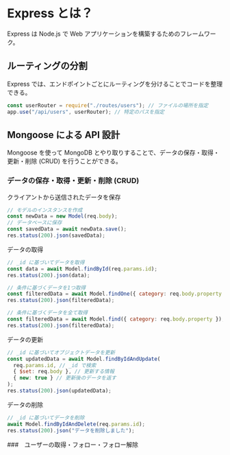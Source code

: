 # Express とは？

Express は Node.js で Web アプリケーションを構築するためのフレームワーク。

## ルーティングの分割

Express では、エンドポイントごとにルーティングを分けることでコードを整理できる。

```js
const userRouter = require("./routes/users"); // ファイルの場所を指定
app.use("/api/users", userRouter); // 特定のパスを指定
```

## Mongoose による API 設計

Mongoose を使って MongoDB とやり取りすることで、データの保存・取得・更新・削除 (CRUD) を行うことができる。

### データの保存・取得・更新・削除 (CRUD)

クライアントから送信されたデータを保存

```js
// モデルのインスタンスを作成
const newData = new Model(req.body);
// データベースに保存
const savedData = await newData.save();
res.status(200).json(savedData);
```

データの取得

```js
// _id に基づいてデータを取得
const data = await Model.findById(req.params.id);
res.status(200).json(data);

// 条件に基づくデータを1つ取得
const filteredData = await Model.findOne({ category: req.body.property });
res.status(200).json(filteredData);

// 条件に基づくデータを全て取得
const filteredData = await Model.find({ category: req.body.property });
res.status(200).json(filteredData);
```

データの更新

```js
// _id に基づいてオブジェクトデータを更新
const updatedData = await Model.findByIdAndUpdate(
  req.params.id, // _id で検索
  { $set: req.body }, // 更新する情報
  { new: true } // 更新後のデータを返す
);
res.status(200).json(updatedData);
```

データの削除

```js
// _id に基づいてデータを削除
await Model.findByIdAndDelete(req.params.id);
res.status(200).json("データを削除しました");
```

###　ユーザーの取得・フォロー・フォロー解除
